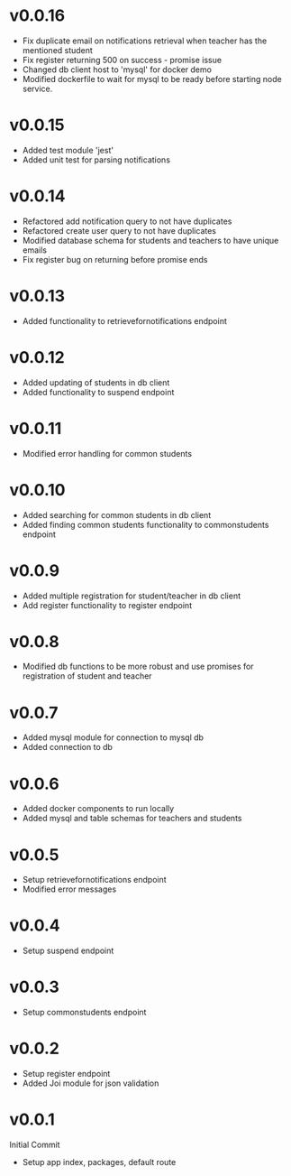 # v0.0.16
- Fix duplicate email on notifications retrieval when teacher has the mentioned student
- Fix register returning 500 on success - promise issue
- Changed db client host to 'mysql' for docker demo
- Modified dockerfile to wait for mysql to be ready before starting node service.

# v0.0.15
- Added test module 'jest'
- Added unit test for parsing notifications

# v0.0.14
- Refactored add notification query to not have duplicates
- Refactored create user query to not have duplicates
- Modified database schema for students and teachers to have unique emails
- Fix register bug on returning before promise ends

# v0.0.13
- Added functionality to retrievefornotifications endpoint

# v0.0.12
- Added updating of students in db client
- Added functionality to suspend endpoint

# v0.0.11
- Modified error handling for common students

# v0.0.10
- Added searching for common students in db client
- Added finding common students functionality to commonstudents endpoint

# v0.0.9
- Added multiple registration for student/teacher in db client
- Add register functionality to register endpoint

# v0.0.8
- Modified db functions to be more robust and use promises for registration of student and teacher

# v0.0.7
- Added mysql module for connection to mysql db
- Added connection to db

# v0.0.6
- Added docker components to run locally
- Added mysql and table schemas for teachers and students

# v0.0.5
- Setup retrievefornotifications endpoint
- Modified error messages

# v0.0.4
- Setup suspend endpoint

# v0.0.3
- Setup commonstudents endpoint

# v0.0.2
- Setup register endpoint
- Added Joi module for json validation

# v0.0.1
Initial Commit
- Setup app index, packages, default route
